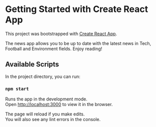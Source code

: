 # Getting Started with Create React App

This project was bootstrapped with [Create React App](https://github.com/facebook/create-react-app).

The news app allows you to be up to date with the latest news in Tech, Football and Environment fields. Enjoy reading!

## Available Scripts

In the project directory, you can run:

### `npm start`

Runs the app in the development mode.\
Open [http://localhost:3000](http://localhost:3000) to view it in the browser.

The page will reload if you make edits.\
You will also see any lint errors in the console.
